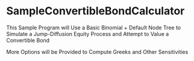 SampleConvertibleBondCalculator
===============================

This Sample Program will Use a Basic Binomial + Default Node Tree to Simulate a Jump-Diffusion Equity Process and Attempt to Value a Convertible Bond

More Options will be Provided to Compute Greeks and Other Sensitivities
